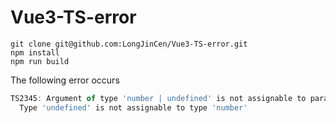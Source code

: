 # Vue3-TS-error

```
git clone git@github.com:LongJinCen/Vue3-TS-error.git
npm install
npm run build
```

The following error occurs



``` javascript
TS2345: Argument of type 'number | undefined' is not assignable to parameter of type 'number'.
  Type 'undefined' is not assignable to type 'number'
```
